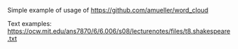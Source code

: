 Simple example of usage of https://github.com/amueller/word_cloud

Text examples: https://ocw.mit.edu/ans7870/6/6.006/s08/lecturenotes/files/t8.shakespeare.txt